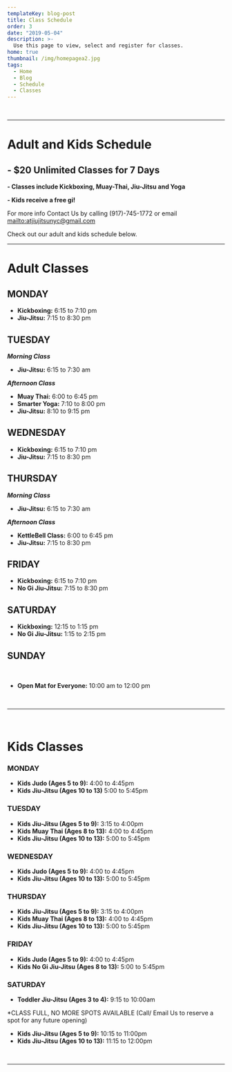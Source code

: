 ```yaml
---
templateKey: blog-post
title: Class Schedule
order: 3
date: "2019-05-04"
description: >-
  Use this page to view, select and register for classes.
home: true
thumbnail: /img/homepagea2.jpg
tags:
  - Home
  - Blog
  - Schedule
  - Classes
---
```


<br>

---

# Adult and Kids Schedule

## **\-** **\$20 Unlimited Classes for 7 Days**

**\- Classes include Kickboxing, Muay-Thai, Jiu-Jitsu and Yoga**

**\- Kids receive a free gi!**

For more info Contact Us by calling (917)-745-1772 or email <mailto:atjiujitsunyc@gmail.com>

Check out our adult and kids schedule below.

---

# Adult Classes

## MONDAY

- **Kickboxing:** 6:15 to 7:10 pm
- **Jiu-Jitsu:** 7:15 to 8:30 pm

## TUESDAY

_**Morning Class**_

- **Jiu-Jitsu:** 6:15 to 7:30 am

**_Afternoon Class_**

- **Muay Thai:** 6:00 to 6:45 pm
- **Smarter Yoga:** 7:10 to 8:00 pm
- **Jiu-Jitsu:** 8:10 to 9:15 pm

## WEDNESDAY

- **Kickboxing:** 6:15 to 7:10 pm
- **Jiu-Jitsu:** 7:15 to 8:30 pm

## THURSDAY

_**Morning Class**_

- **Jiu-Jitsu:** 6:15 to 7:30 am

**_Afternoon Class_**

- **KettleBell Class:** 6:00 to 6:45 pm
- **Jiu-Jitsu:** 7:15 to 8:30 pm

## FRIDAY

- **Kickboxing:** 6:15 to 7:10 pm
- **No Gi Jiu-Jitsu:** 7:15 to 8:30 pm

## SATURDAY

- **Kickboxing:** 12:15 to 1:15 pm
- **No Gi Jiu-Jitsu:** 1:15 to 2:15 pm

## SUNDAY

<br>

- **Open Mat for Everyone:** 10:00 am to 12:00 pm

<br>

---

<br>

# Kids Classes

### MONDAY

- **Kids Judo (Ages 5 to 9):** 4:00 to 4:45pm
- **Kids Jiu-Jitsu (Ages 10 to 13)** 5:00 to 5:45pm

### TUESDAY

- **Kids Jiu-Jitsu (Ages 5 to 9):** 3:15 to 4:00pm
- **Kids Muay Thai (Ages 8 to 13):** 4:00 to 4:45pm
- **Kids Jiu-Jitsu (Ages 10 to 13):** 5:00 to 5:45pm

### WEDNESDAY

- **Kids Judo (Ages 5 to 9):** 4:00 to 4:45pm
- **Kids Jiu-Jitsu (Ages 10 to 13):** 5:00 to 5:45pm

### THURSDAY

- **Kids Jiu-Jitsu (Ages 5 to 9):** 3:15 to 4:00pm
- **Kids Muay Thai (Ages 8 to 13):** 4:00 to 4:45pm
- **Kids Jiu-Jitsu (Ages 10 to 13):** 5:00 to 5:45pm

### FRIDAY

- **Kids Judo (Ages 5 to 9):** 4:00 to 4:45pm
- **Kids No Gi Jiu-Jitsu (Ages 8 to 13):** 5:00 to 5:45pm

### SATURDAY

- **Toddler Jiu-Jitsu (Ages 3 to 4):** 9:15 to 10:00am

\*CLASS FULL, NO MORE SPOTS AVAILABLE (Call/ Email Us to reserve a spot for any future opening)

- **Kids Jiu-Jitsu (Ages 5 to 9):** 10:15 to 11:00pm
- **Kids Jiu-Jitsu (Ages 10 to 13):** 11:15 to 12:00pm

<br>

---

###
